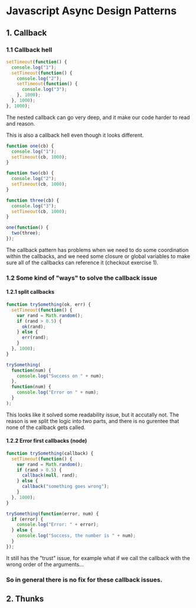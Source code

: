 # Javascript Async Design Patterns

## 1. Callback

### 1.1 Callback hell

```js
setTimeout(function() {
  console.log("1");
  setTimeout(function() {
    console.log("2");
    setTimeout(function() {
      console.log("3");
    }, 1000);
  }, 1000);
}, 1000);
```

The nested callback can go very deep, and it make our code harder to read and reason.

This is also a callback hell even though it looks different.

```js
function one(cb) {
  console.log("1");
  setTimeout(cb, 1000);
}

function two(cb) {
  console.log("2");
  setTimeout(cb, 1000);
}

function three(cb) {
  console.log("3");
  setTimeout(cb, 1000);
}

one(function() {
  two(three);
});
```

The callback pattern has problems when we need to do some coordination within the callbacks, and we need some closure or global variables to make sure all of the callbacks can reference it (checkout exercise 1).

### 1.2 Some kind of "ways" to solve the callback issue

#### 1.2.1 split callbacks

```js
function trySomething(ok, err) {
  setTimeout(function() {
    var rand = Math.random();
    if (rand > 0.5) {
      ok(rand);
    } else {
      err(rand);
    }
  }, 1000);
}

trySomething(
  function(num) {
    console.log("Success on " + num);
  },
  function(num) {
    console.log("Error on " + num);
  }
);
```

This looks like it solved some readability issue, but it accutally not. The reason is we split the logic into two parts, and there is no gurentee that none of the callback gets called.

#### 1.2.2 Error first callbacks (node)

```js
function trySomething(callback) {
  setTimeout(function() {
    var rand = Math.random();
    if (rand > 0.5) {
      callback(null, rand);
    } else {
      callback("something goes wrong");
    }
  }, 1000);
}

trySomething(function(error, num) {
  if (error) {
    console.log("Error: " + error);
  } else {
    console.log("Success, the number is " + num);
  }
});
```

It still has the "trust" issue, for example what if we call the callback with the wrong order of the arguments...

### So in general there is no fix for these callback issues.

## 2. Thunks
